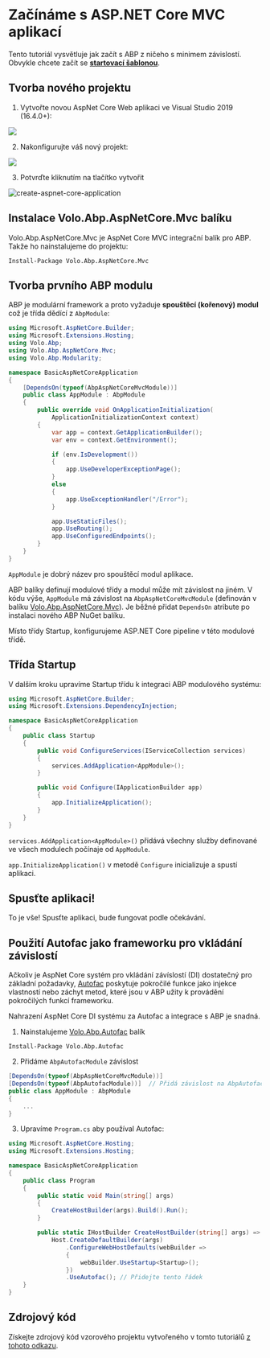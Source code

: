 # Začínáme s ASP.NET Core MVC aplikací

Tento tutoriál vysvětluje jak začít s ABP z ničeho s minimem závislostí. Obvykle chcete začít se **[startovací šablonou](https://abp.io/Templates)**.

## Tvorba nového projektu

1. Vytvořte novou AspNet Core Web aplikaci ve Visual Studio 2019 (16.4.0+):

![](images/create-new-aspnet-core-application-v2.png)

2. Nakonfigurujte váš nový projekt:

![](images/select-empty-web-application-v2.png)

3. Potvrďte kliknutím na tlačítko vytvořit

![create-aspnet-core-application](images/create-aspnet-core-application.png)

## Instalace Volo.Abp.AspNetCore.Mvc balíku

Volo.Abp.AspNetCore.Mvc je AspNet Core MVC integrační balík pro ABP. Takže ho nainstalujeme do projektu:

````
Install-Package Volo.Abp.AspNetCore.Mvc
````

## Tvorba prvního ABP modulu

ABP je modulární framework a proto vyžaduje **spouštěcí (kořenový) modul** což je třída dědící z ``AbpModule``:

````C#
using Microsoft.AspNetCore.Builder;
using Microsoft.Extensions.Hosting;
using Volo.Abp;
using Volo.Abp.AspNetCore.Mvc;
using Volo.Abp.Modularity;

namespace BasicAspNetCoreApplication
{
    [DependsOn(typeof(AbpAspNetCoreMvcModule))]
    public class AppModule : AbpModule
    {
        public override void OnApplicationInitialization(
            ApplicationInitializationContext context)
        {
            var app = context.GetApplicationBuilder();
            var env = context.GetEnvironment();

            if (env.IsDevelopment())
            {
                app.UseDeveloperExceptionPage();
            }
            else
            {
                app.UseExceptionHandler("/Error");
            }

            app.UseStaticFiles();
            app.UseRouting();
            app.UseConfiguredEndpoints();
        }
    }
}
````

``AppModule`` je dobrý název pro spouštěcí modul aplikace.

ABP balíky definují modulové třídy a modul může mít závislost na jiném. V kódu výše, ``AppModule`` má závislost na ``AbpAspNetCoreMvcModule`` (definován v balíku [Volo.Abp.AspNetCore.Mvc](https://www.nuget.org/packages/Volo.Abp.AspNetCore.Mvc)). Je běžné přidat ``DependsOn`` atribute po instalaci nového ABP NuGet balíku.

Místo třídy Startup, konfigurujeme ASP.NET Core pipeline v této modulové třídě.

## Třída Startup

V dalším kroku upravíme Startup třídu k integraci ABP modulového systému:

````C#
using Microsoft.AspNetCore.Builder;
using Microsoft.Extensions.DependencyInjection;

namespace BasicAspNetCoreApplication
{
    public class Startup
    {
        public void ConfigureServices(IServiceCollection services)
        {
            services.AddApplication<AppModule>();
        }

        public void Configure(IApplicationBuilder app)
        {
            app.InitializeApplication();
        }
    }
}
````

``services.AddApplication<AppModule>()`` přidává všechny služby definované ve všech modulech počínaje od ``AppModule``.

``app.InitializeApplication()`` v metodě ``Configure`` inicializuje a spustí aplikaci.

## Spusťte aplikaci!

To je vše! Spusťte aplikaci, bude fungovat podle očekávání.

## Použití Autofac jako frameworku pro vkládání závislostí

Ačkoliv je AspNet Core systém pro vkládání závíslostí (DI) dostatečný pro základní požadavky, [Autofac](https://autofac.org/) poskytuje pokročilé funkce jako injekce vlastností nebo záchyt metod, které jsou v ABP užity k provádění pokročilých funkcí frameworku.

Nahrazení AspNet Core DI systému za Autofac a integrace s ABP je snadná.

1. Nainstalujeme [Volo.Abp.Autofac](https://www.nuget.org/packages/Volo.Abp.Autofac) balík

````
Install-Package Volo.Abp.Autofac
````

2. Přidáme ``AbpAutofacModule`` závislost

````C#
[DependsOn(typeof(AbpAspNetCoreMvcModule))]
[DependsOn(typeof(AbpAutofacModule))]  // Přidá závislost na AbpAutofacModule
public class AppModule : AbpModule
{
    ...
}
````

3. Upravíme `Program.cs` aby používal Autofac:

````csharp
using Microsoft.AspNetCore.Hosting;
using Microsoft.Extensions.Hosting;

namespace BasicAspNetCoreApplication
{
    public class Program
    {
        public static void Main(string[] args)
        {
            CreateHostBuilder(args).Build().Run();
        }

        public static IHostBuilder CreateHostBuilder(string[] args) =>
            Host.CreateDefaultBuilder(args)
                .ConfigureWebHostDefaults(webBuilder =>
                {
                    webBuilder.UseStartup<Startup>();
                })
                .UseAutofac(); // Přidejte tento řádek
    }
}
````

## Zdrojový kód

Získejte zdrojový kód vzorového projektu vytvořeného v tomto tutoriálů [z tohoto odkazu](https://github.com/abpframework/abp-samples/tree/master/BasicAspNetCoreApplication).

